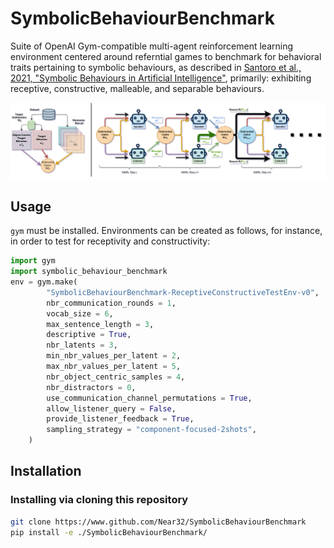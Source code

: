 # SymbolicBehaviourBenchmark

Suite of OpenAI Gym-compatible multi-agent reinforcement learning environment centered around referntial games to benchmark for behavioral traits pertaining to symbolic behaviours, as described in [Santoro et al., 2021, "Symbolic Behaviours in Artificial Intelligence"](https://arxiv.org/abs/2102.03406), primarily: exhibiting receptive, constructive, malleable, and separable behaviours.

![default_env](https://www.github.com/Near32/SymbolicBehaviourBenchmark/raw/main/resources/symbolic_behaviour_benchmark.png)

## Usage

`gym` must be installed. Environments can be created as follows, for instance, in order to test for receptivity and constructivity:

```python
import gym
import symbolic_behaviour_benchmark
env = gym.make(
        "SymbolicBehaviourBenchmark-ReceptiveConstructiveTestEnv-v0", 
        nbr_communication_rounds = 1,
        vocab_size = 6,
        max_sentence_length = 3,
        descriptive = True,
        nbr_latents = 3,
        min_nbr_values_per_latent = 2,
        max_nbr_values_per_latent = 5,
        nbr_object_centric_samples = 4,
        nbr_distractors = 0,
        use_communication_channel_permutations = True,
        allow_listener_query = False,
        provide_listener_feedback = True,
        sampling_strategy = "component-focused-2shots",
    )
```

## Installation

### Installing via cloning this repository

```bash
git clone https://www.github.com/Near32/SymbolicBehaviourBenchmark
pip install -e ./SymbolicBehaviourBenchmark/
```
